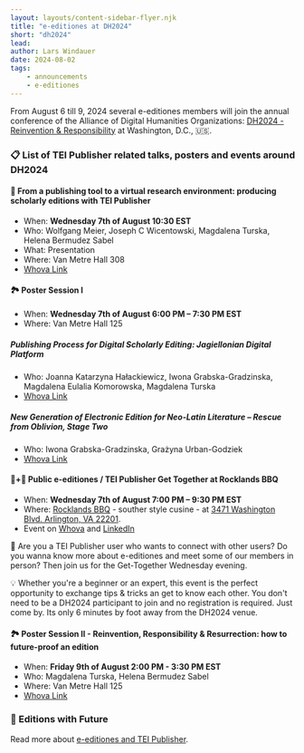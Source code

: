 ```yaml
---
layout: layouts/content-sidebar-flyer.njk
title: "e-editiones at DH2024"
short: "dh2024"
lead: 
author: Lars Windauer
date: 2024-08-02
tags:
    - announcements
    - e-editiones
--- 
```


From August 6 till 9, 2024 several e-editiones members will join the annual conference of the Alliance of Digital Humanities Organizations: [DH2024 - Reinvention & Responsibility](https://dh2024.adho.org/) at Washington, D.C., 🇺🇸. 

### 📋 List of TEI Publisher related talks, posters and events around DH2024

#### 🎤 From a publishing tool to a virtual research environment: producing scholarly editions with TEl Publisher 
* When: **Wednesday 7th of August 10:30 EST**
* Who: Wolfgang Meier, Joseph C Wicentowski, Magdalena Turska, Helena Bermudez Sabel
* What: Presentation
* Where: Van Metre Hall 308
* [Whova Link](https://whova.com/portal/webapp/dh_202407/Agenda/3915869)

#### 🏞️ Poster Session I 
* When: **Wednesday 7th of August 6:00 PM – 7:30 PM EST**
* Where: Van Metre Hall 125

##### Publishing Process for Digital Scholarly Editing: Jagiellonian Digital Platform 
* Who: Joanna Katarzyna Hałackiewicz,  Iwona Grabska-Gradzinska, Magdalena Eulalia Komorowska, Magdalena Turska
* [Whova Link](https://whova.com/portal/webapp/dh_202407/Artifact/107777)

##### New Generation of Electronic Edition for Neo-Latin Literature – Rescue from Oblivion, Stage Two
* Who: Iwona Grabska-Gradzinska, Grażyna Urban-Godziek
* [Whova Link](https://whova.com/portal/webapp/dh_202407/Artifact/108318)

#### 🥳+🍔 Public e-editiones / TEI Publisher Get Together at Rocklands BBQ
* When: **Wednesday 7th of August 7:00 PM – 9:30 PM EST**
* Where: [Rocklands BBQ](https://rocklands.com/locations/arlington-va/) - souther style cusine - at [3471 Washington Blvd. Arlington, VA 22201](https://maps.app.goo.gl/VqqA6XEUmabFegHD9).
* Event on [Whova](https://whova.com/portal/webapp/dh_202407/CommunityBoard/topic/2122044/23825496/) and [LinkedIn](https://www.linkedin.com/events/publice-editiones-teipublisherg7226237273892093955/about/)

🚀 Are you a TEI Publisher user who wants to connect with other users? Do you wanna know more about e-editiones and meet some of our members in person? Then join us for the Get-Together Wednesday evening.

💡 Whether you're a beginner or an expert, this event is the perfect opportunity to exchange tips & tricks an get to know each other. You don't need to be a DH2024 participant to join and no registration is required. Just come by. Its only 6 minutes by foot away from the DH2024 venue.

#### 🏞️ Poster Session II -  Reinvention, Responsibility & Resurrection: how to future-proof an edition
* When: **Friday 9th of August 2:00 PM - 3:30 PM EST**
* Who: Magdalena Turska, Helena Bermudez Sabel
* Where: Van Metre Hall 125
* [Whova Link](https://whova.com/portal/webapp/dh_202407/Artifact/108353)

### 📓 Editions with Future 
Read more about [e-editiones and TEI Publisher](/join).